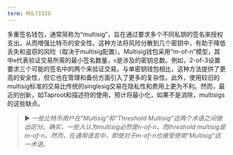 ```yaml
---
term: MULTISIG
---
```


多重签名钱包，通常简称为“multisig”，旨在通过要求多个不同私钥的签名来授权支出，从而增强比特币的安全性。这种方法将风险分散到几个密钥中，有助于降低丢失和盗窃的风险（取决于multisig配置）。Multisig钱包采用“m-of-n”模型，其中`m`代表验证交易所需的最小签名数量，`n`是涉及的密钥总数。例如，2-of-3设置要求三个可能的签名中的两个来验证交易。与单密钥钱包相比，这种方法提供了更高的安全性，但它也在管理和备份方面引入了更多的复杂性。此外，使用较旧的multisig标准的交易比传统的singlesig交易在隐私性和费用上更为不利。然而，最近的创新，如Taproot和描述符的使用，预计将最小化，如果不是消除，multisigs的这些缺点。

> ► *一些比特币用户在“Multisig”和“Threshold Multisig”这两个术语之间做出区分。确实，一些人认为multisig必然是n-of-n，而threshold multisig是m-of-n。然而，在通用语言中，即使对于m-of-n也接受使用“Multisig”这一术语。*